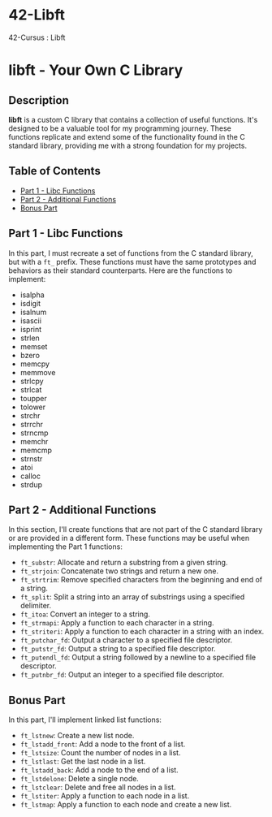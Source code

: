 # 42-Libft
42-Cursus : Libft
# libft - Your Own C Library

## Description
**libft** is a custom C library that contains a collection of useful functions. It's designed to be a valuable tool for my programming journey. These functions replicate and extend some of the functionality found in the C standard library, providing me with a strong foundation for my projects.

## Table of Contents
- [Part 1 - Libc Functions](#part-1-libc-functions)
- [Part 2 - Additional Functions](#part-2-additional-functions)
- [Bonus Part](#bonus-part)


## Part 1 - Libc Functions
In this part, I must recreate a set of functions from the C standard library, but with a `ft_` prefix. These functions must have the same prototypes and behaviors as their standard counterparts. Here are the functions to implement:

- isalpha
- isdigit
- isalnum
- isascii
- isprint
- strlen
- memset
- bzero
- memcpy
- memmove
- strlcpy
- strlcat
- toupper
- tolower
- strchr
- strrchr
- strncmp
- memchr
- memcmp
- strnstr
- atoi
- calloc
- strdup

## Part 2 - Additional Functions
In this section, I'll create functions that are not part of the C standard library or are provided in a different form. These functions may be useful when implementing the Part 1 functions:

- `ft_substr`: Allocate and return a substring from a given string.
- `ft_strjoin`: Concatenate two strings and return a new one.
- `ft_strtrim`: Remove specified characters from the beginning and end of a string.
- `ft_split`: Split a string into an array of substrings using a specified delimiter.
- `ft_itoa`: Convert an integer to a string.
- `ft_strmapi`: Apply a function to each character in a string.
- `ft_striteri`: Apply a function to each character in a string with an index.
- `ft_putchar_fd`: Output a character to a specified file descriptor.
- `ft_putstr_fd`: Output a string to a specified file descriptor.
- `ft_putendl_fd`: Output a string followed by a newline to a specified file descriptor.
- `ft_putnbr_fd`: Output an integer to a specified file descriptor.

## Bonus Part
In this part, I'll implement linked list functions:

- `ft_lstnew`: Create a new list node.
- `ft_lstadd_front`: Add a node to the front of a list.
- `ft_lstsize`: Count the number of nodes in a list.
- `ft_lstlast`: Get the last node in a list.
- `ft_lstadd_back`: Add a node to the end of a list.
- `ft_lstdelone`: Delete a single node.
- `ft_lstclear`: Delete and free all nodes in a list.
- `ft_lstiter`: Apply a function to each node in a list.
- `ft_lstmap`: Apply a function to each node and create a new list.
